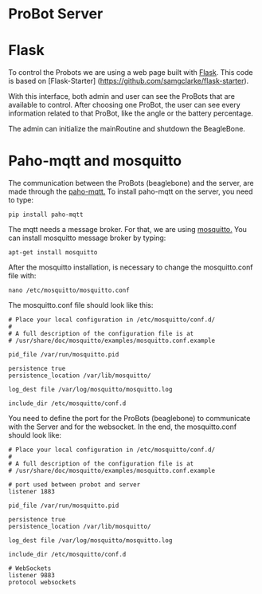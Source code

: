 # ProBot Server

# Flask
To control the Probots we are using a web page built with [Flask](http://flask.pocoo.org/). This code is based on [Flask-Starter] (https://github.com/samgclarke/flask-starter).

With this interface, both admin and user can see the ProBots that are available to control. After choosing one ProBot, the user can see every information related to that ProBot, like the angle or the battery percentage.

The admin can initialize the mainRoutine and shutdown the BeagleBone.

# Paho-mqtt and mosquitto
The communication between the ProBots (beaglebone) and the server, are made through the [paho-mqtt.](http://www.eclipse.org/paho/) To install paho-mqtt on the server, you need to type:
	
	pip install paho-mqtt

The mqtt needs a message broker. For that, we are using [mosquitto.](https://mosquitto.org/) You can install mosquitto message broker by typing:
	
	apt-get install mosquitto
	
After the mosquitto installation, is necessary to change the mosquitto.conf file with:
	
	nano /etc/mosquitto/mosquitto.conf

The mosquitto.conf file should look like this:
	
	# Place your local configuration in /etc/mosquitto/conf.d/
	#
	# A full description of the configuration file is at
	# /usr/share/doc/mosquitto/examples/mosquitto.conf.example

	pid_file /var/run/mosquitto.pid

	persistence true
	persistence_location /var/lib/mosquitto/

	log_dest file /var/log/mosquitto/mosquitto.log

	include_dir /etc/mosquitto/conf.d

You need to define the port for the ProBots (beaglebone) to communicate with the Server and for the websocket. In the end, the mosquitto.conf should look like:

	# Place your local configuration in /etc/mosquitto/conf.d/
	#
	# A full description of the configuration file is at
	# /usr/share/doc/mosquitto/examples/mosquitto.conf.example
	
	# port used between probot and server
	listener 1883 

	pid_file /var/run/mosquitto.pid

	persistence true
	persistence_location /var/lib/mosquitto/

	log_dest file /var/log/mosquitto/mosquitto.log

	include_dir /etc/mosquitto/conf.d	
	
	# WebSockets
	listener 9883
	protocol websockets


	
